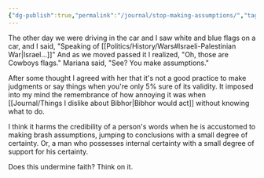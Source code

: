 ```yaml
---
{"dg-publish":true,"permalink":"/journal/stop-making-assumptions/","tags":["journal"],"created":"Oct 27, 2023, 2:30 PM","updated":""}
---
```



The other day we were driving in the car and I saw white and blue flags on a car, and I said, "Speaking of [[Politics/History/Wars#Israeli-Palestinian War\|Israel...]]" And as we moved passed it I realized, "Oh, those are Cowboys flags." Mariana said, "See? You make assumptions."

After some thought I agreed with her that it's not a good practice to make judgments or say things when you're only 5% sure of its validity. It imposed into my mind the remembrance of how annoying it was when [[Journal/Things I dislike about Bibhor\|Bibhor would act]] without knowing what to do.

I think it harms the credibility of a person's words when he is accustomed to making brash assumptions, jumping to conclusions with a small degree of certainty. Or, a man who possesses internal certainty with a small degree of support for his certainty.

Does this undermine faith? Think on it.
